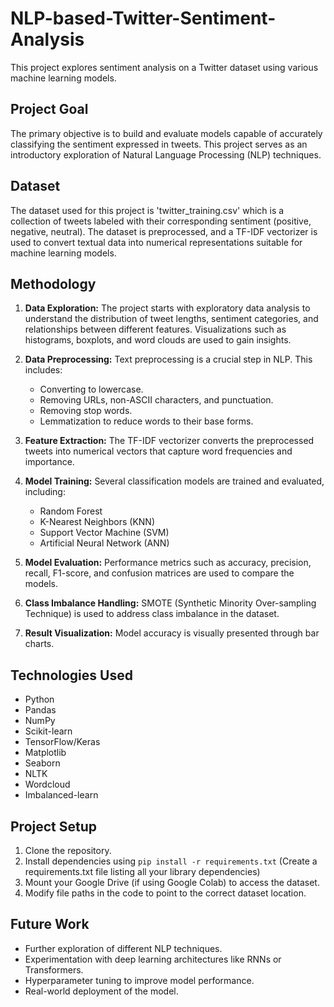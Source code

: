 # NLP-based-Twitter-Sentiment-Analysis

This project explores sentiment analysis on a Twitter dataset using various machine learning models.

## Project Goal

The primary objective is to build and evaluate models capable of accurately classifying the sentiment expressed in tweets. This project serves as an introductory exploration of Natural Language Processing (NLP) techniques.

## Dataset

The dataset used for this project is 'twitter_training.csv' which is a collection of tweets labeled with their corresponding sentiment (positive, negative, neutral).  The dataset is preprocessed, and a TF-IDF vectorizer is used to convert textual data into numerical representations suitable for machine learning models.

## Methodology

1. **Data Exploration:** The project starts with exploratory data analysis to understand the distribution of tweet lengths, sentiment categories, and relationships between different features. Visualizations such as histograms, boxplots, and word clouds are used to gain insights.

2. **Data Preprocessing:** Text preprocessing is a crucial step in NLP. This includes:
    - Converting to lowercase.
    - Removing URLs, non-ASCII characters, and punctuation.
    - Removing stop words.
    - Lemmatization to reduce words to their base forms.

3. **Feature Extraction:**  The TF-IDF vectorizer converts the preprocessed tweets into numerical vectors that capture word frequencies and importance.

4. **Model Training:** Several classification models are trained and evaluated, including:
    - Random Forest
    - K-Nearest Neighbors (KNN)
    - Support Vector Machine (SVM)
    - Artificial Neural Network (ANN)

5. **Model Evaluation:** Performance metrics such as accuracy, precision, recall, F1-score, and confusion matrices are used to compare the models.

6. **Class Imbalance Handling:** SMOTE (Synthetic Minority Over-sampling Technique) is used to address class imbalance in the dataset.

7. **Result Visualization:** Model accuracy is visually presented through bar charts.

## Technologies Used

- Python
- Pandas
- NumPy
- Scikit-learn
- TensorFlow/Keras
- Matplotlib
- Seaborn
- NLTK
- Wordcloud
- Imbalanced-learn

## Project Setup

1. Clone the repository.
2. Install dependencies using `pip install -r requirements.txt` (Create a requirements.txt file listing all your library dependencies)
3. Mount your Google Drive (if using Google Colab) to access the dataset. 
4. Modify file paths in the code to point to the correct dataset location.


## Future Work

- Further exploration of different NLP techniques.
- Experimentation with deep learning architectures like RNNs or Transformers.
- Hyperparameter tuning to improve model performance.
- Real-world deployment of the model.

